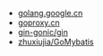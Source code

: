 




- [golang.google.cn](https://golang.google.cn/)
- [goproxy.cn](https://goproxy.cn/)
- [gin-gonic/gin](https://github.com/gin-gonic/gin)
- [zhuxiujia/GoMybatis](https://github.com/zhuxiujia/GoMybatis)









